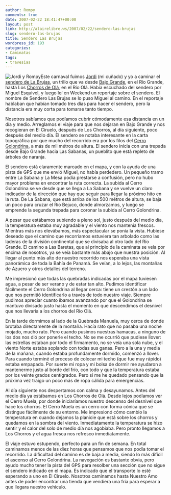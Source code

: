 ```yaml
---
author: Rompy
comments: true
date: 2007-02-22 18:41:47+00:00
layout: post
link: http://alairelibre.ws/2007/02/22/sendero-las-brujas
slug: sendero-las-brujas
title: Sendero Las Brujas
wordpress_id: 193
categories:
- Caminatas
tags:
- travesias
---
```


![Jordi y Rompy](http://alairelibre.ws/gallery/d/20106-2/P2180227.JPG)Este carnaval fuimos [Jordi](http://alairelibre.ws/gallery/d/20119-3/P2180231.JPG) (mi cuñado) y yo a caminar el [sendero de La Brujas](http://wiki.alairelibre.net/wiki/Sendero_Las_Brujas), un trillo que va desde [Bajo Grande](http://alairelibre.ws/gallery/d/20098-3/P2180224.JPG), en el Río Grande, hasta Los [Chorros de Olá](http://alairelibre.ws/gallery/d/20350-3/P2190308.JPG), en el Río Olá. Había escuchado del sendero por Miguel Esquivel, y luego leí en Weekend un reportaje sobre el sendero. El nombre de Sendero Las Brujas se lo puso Miguel al camino. En el reportaje hablaban que habían tomado tres días para hacer el sendero, pero la distancia era muy corta para tomarse tanto tiempo.

Nosotros sabíamos que podíamos cubrir cómodamente esa distancia en un día y medio. Arreglamos el viaje para que nos dejaran en Bajo Grande y nos recogieran en El Ciruelo, después de Los Chorros, al día siguiente, poco después del medio día. El sendero se notaba interesante en la carta topográfica por que mucho del recorrido era por los filos del [Cerro Golondrina](http://alairelibre.ws/gallery/d/20215-2/P2180263.JPG), a más de mil métros de altura. El sendero inicia con una trepada desde Bajo Grande hacia Las Sabanas, un pueblito que está repleto de árboles de naranja.

<!-- more -->El sendero está claramente marcado en el mapa, y con la ayuda de una pista de GPS que me envió Miguel, no había perdedero. Un pequeño tramo entre La Sabana y La Mesa podía prestarse a confusión, pero no hubo mayor problema en encontrar la ruta correcta. La subida al Cerro Golondrina se ve desde que se llega a La Sabana y se vuelve un claro indicador de la dirección que hay que seguir para llegar la próximo hito en la ruta. De La Sabana, que está arriba de los 500 métros de altura, se baja un poco para cruzar el Río Bejuco, donde almorzamos, y luego se emprende la segunda trepada para coronar la subida al Cerro Golondrina.

A pesar que estábamos subiendo a pleno sol, justo después del medio día, la temperatura estaba muy agradable y el viento nos mantenía frescos. Mientras más nos elevábamos, más espectacular se ponía la vista. Hubiese deseado que el camino que recorríamos estuviera tan arbolado como las laderas de la división continental que se divisaba al otro lado del Río Grande. El camino a Las Baretas, que al principio de la caminata se veía por encima de nosotros, ya se veía bastante más abajo que nuestra posición. Al llegar al punto más alto de nuestro recorrido nos esperaba una vista panorámica de toda la Bahía de Panamá. Se veían, a lo lejos, las montañas de Azuero y otros detalles del terreno.

Me impresionó que todas las quebradas indicadas por el mapa tuviesen agua, a pesar de ser verano y de estar tan alto. Pudimos identificar fácilmente el Cerro Golondrina al llegar cerca: tiene un crestón a un lado que nos permitió identificarlo a través de todo nuestro viaje. Siempre pudimos apreciar cuanto íbamos avanzando por que el Golondrina se mantuvo divisado justo hasta el momento en que descendimos el desnivel que nos llevaría a los chorros del Río Olá.

En la tarde dormimos al lado de la Quebrada Manuela, muy cerca de donde brotaba directamente de la montaña. Hacía rato que no pasaba una noche mojado, mucho rato. Pero cuando pusimos nuestras hamacas, a ninguno de los dos nos dió por ponerle el techo. No se me ocurrió que pudiese llover: las estrellas estaban por todo el firmamento, no se veía una sola nube, y el viento Norte estaba soplando con todas sus ganas. Pero a la una y media de la mañana, cuando estaba profundamente dormido, comenzó a llover. Para cuando terminé el proceso de colocar mi techo (que fue muy rápido) estaba empapado. Por suerte mi ropa y mi bolsa de dormir me ayudaron a mantenerme justo al borde del frío, con todo y que la temperatura estaba por los veinte grados centígrados. Pero si me he quedado pensando que la próxima vez traigo un poco más de ropa cálida para emergencias.

Al día siguiente nos despertamos con calma y desayunamos. Antes del medio día ya estábamos en Los Chorros de Olá. Desde lejos podíamos ver el Cerro Muela, por donde iniciaríamos nuestro descenso del desnivel que hace los chorros. El Cerro Muela es un cerro con forma cónica que se distingue fácilmente de su entorno. Me impresionó cómo cambio la temperatura en cuando dejamos la planicie que está sobre los chorros y quedamos en la sombra del viento. Inmediatamente la temperatura se hizo sentir y el calor del solo de medio día nos agobiaba. Pero pronto llegamos a Los Chorros y el agua fresca nos refresco inmediatamente.

El viaje estuvo estupendo, perfecto para un fin de semana. En total caminamos menos de las diez horas que pensamos que nos podía tomar el recorrido. La dificultad del camino es de baja a media, siendo lo más difícil el ascenso al Cerro Golondrina. La navegación es bastante obvia, pero ayudo mucho tener la pista del GPS para resolber una sección que no sigue el sendero indicado en el mapa. Es indicado que el transporte lo esté esperando a uno en El Ciruelo. Nosotros caminamos hasta Nuestro Amo antes de poder encontrar una tienda que vendiera una fría para esperar a que llegara nuestro vehículo.
